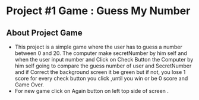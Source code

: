 # Project #1 Game : Guess My Number

## About Project Game

* This project is a simple game where the user has to guess a number between 0 and 20. The computer make secretNumber by him self and when the user input number and Click on Check Button the Computer by him self going to compare the guess number of user and SecretNumber and if Correct the background screen it be green but if not, you lose 1 score for every check button you click ,until you win or be 0 score and Game Over.
* For new game click on Again button on left top side of screen .

 
